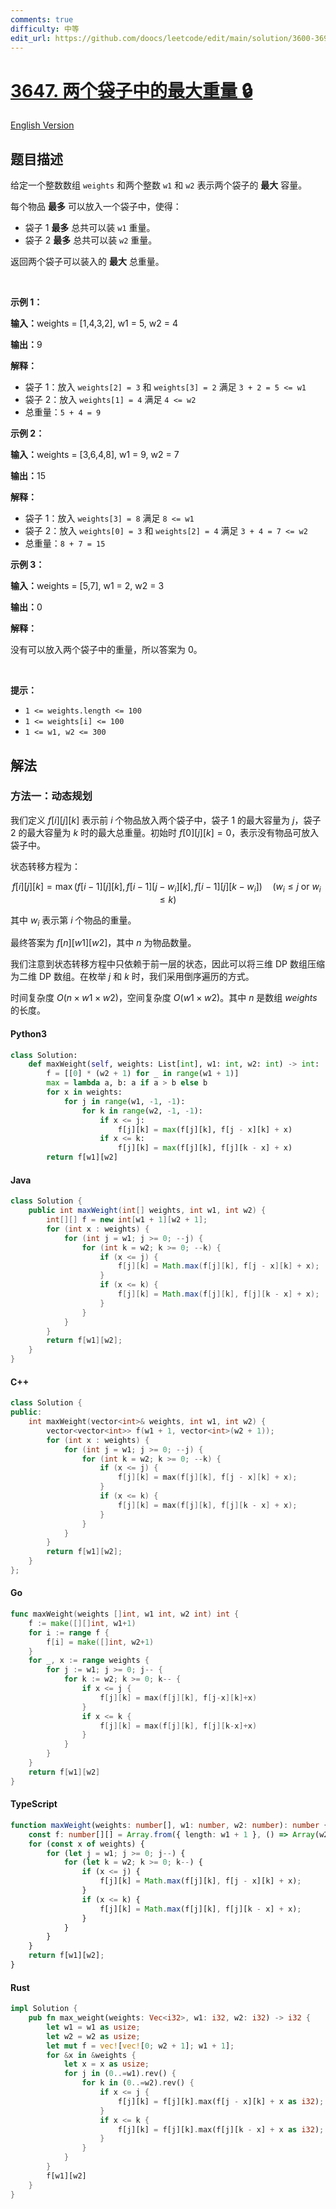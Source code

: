 ```yaml
---
comments: true
difficulty: 中等
edit_url: https://github.com/doocs/leetcode/edit/main/solution/3600-3699/3647.Maximum%20Weight%20in%20Two%20Bags/README.md
---
```


<!-- problem:start -->

# [3647. 两个袋子中的最大重量 🔒](https://leetcode.cn/problems/maximum-weight-in-two-bags)

[English Version](/solution/3600-3699/3647.Maximum%20Weight%20in%20Two%20Bags/README_EN.md)

## 题目描述

<!-- description:start -->

<p>给定一个整数数组&nbsp;<code>weights</code>&nbsp;和两个整数&nbsp;<code>w1</code> 和&nbsp;<code>w2</code>&nbsp;表示两个袋子的 <strong>最大</strong>&nbsp;容量。</p>

<p>每个物品 <strong>最多</strong> 可以放入一个袋子中，使得：</p>

<ul>
	<li>袋子 1 <strong>最多</strong> 总共可以装&nbsp;<code>w1</code>&nbsp;重量。</li>
	<li>袋子 2&nbsp;<strong>最多</strong> 总共可以装&nbsp;<code>w2</code>&nbsp;重量。</li>
</ul>

<p>返回两个袋子可以装入的 <strong>最大</strong> 总重量。</p>

<p>&nbsp;</p>

<p><strong class="example">示例 1：</strong></p>

<div class="example-block">
<p><span class="example-io"><b>输入：</b>weights = [1,4,3,2], w1 = 5, w2 = 4</span></p>

<p><span class="example-io"><b>输出：</b>9</span></p>

<p><strong>解释：</strong></p>

<ul>
	<li>袋子 1：放入&nbsp;<code>weights[2] = 3</code> 和&nbsp;<code>weights[3] = 2</code> 满足&nbsp;<code>3 + 2 = 5 &lt;= w1</code></li>
	<li>袋子 2：放入&nbsp;<code>weights[1] = 4</code> 满足&nbsp;<code>4 &lt;= w2</code></li>
	<li>总重量：<code>5 + 4 = 9</code></li>
</ul>
</div>

<p><strong class="example">示例 2：</strong></p>

<div class="example-block">
<p><span class="example-io"><b>输入：</b>weights = [3,6,4,8], w1 = 9, w2 = 7</span></p>

<p><span class="example-io"><b>输出：</b>15</span></p>

<p><strong>解释：</strong></p>

<ul>
	<li>袋子 1：放入&nbsp;<code>weights[3] = 8</code> 满足&nbsp;<code>8 &lt;= w1</code></li>
	<li>袋子 2：放入&nbsp;<code>weights[0] = 3</code> 和&nbsp;<code>weights[2] = 4</code> 满足&nbsp;<code>3 + 4 = 7 &lt;= w2</code></li>
	<li>总重量：<code>8 + 7 = 15</code></li>
</ul>
</div>

<p><strong class="example">示例 3：</strong></p>

<div class="example-block">
<p><strong>输入：</strong><span class="example-io">weights = [5,7], w1 = 2, w2 = 3</span></p>

<p><strong>输出：</strong><span class="example-io">0</span></p>

<p><strong>解释：</strong></p>

<p>没有可以放入两个袋子中的重量，所以答案为 0。</p>
</div>

<p>&nbsp;</p>

<p><strong>提示：</strong></p>

<ul>
	<li><code>1 &lt;= weights.length &lt;= 100</code></li>
	<li><code>1 &lt;= weights[i] &lt;= 100</code></li>
	<li><code>1 &lt;= w1, w2 &lt;= 300</code></li>
</ul>

<!-- description:end -->

## 解法

<!-- solution:start -->

### 方法一：动态规划

我们定义 $f[i][j][k]$ 表示前 $i$ 个物品放入两个袋子中，袋子 1 的最大容量为 $j$，袋子 2 的最大容量为 $k$ 时的最大总重量。初始时 $f[0][j][k] = 0$，表示没有物品可放入袋子中。

状态转移方程为：

$$
f[i][j][k] = \max(f[i-1][j][k], f[i-1][j-w_i][k], f[i-1][j][k-w_i]) \quad (w_i \leq j \text{ or } w_i \leq k)
$$

其中 $w_i$ 表示第 $i$ 个物品的重量。

最终答案为 $f[n][w1][w2]$，其中 $n$ 为物品数量。

我们注意到状态转移方程中只依赖于前一层的状态，因此可以将三维 DP 数组压缩为二维 DP 数组。在枚举 $j$ 和 $k$ 时，我们采用倒序遍历的方式。

时间复杂度 $O(n \times w1 \times w2)$，空间复杂度 $O(w1 \times w2)$。其中 $n$ 是数组 $\textit{weights}$ 的长度。

<!-- tabs:start -->

#### Python3

```python
class Solution:
    def maxWeight(self, weights: List[int], w1: int, w2: int) -> int:
        f = [[0] * (w2 + 1) for _ in range(w1 + 1)]
        max = lambda a, b: a if a > b else b
        for x in weights:
            for j in range(w1, -1, -1):
                for k in range(w2, -1, -1):
                    if x <= j:
                        f[j][k] = max(f[j][k], f[j - x][k] + x)
                    if x <= k:
                        f[j][k] = max(f[j][k], f[j][k - x] + x)
        return f[w1][w2]
```

#### Java

```java
class Solution {
    public int maxWeight(int[] weights, int w1, int w2) {
        int[][] f = new int[w1 + 1][w2 + 1];
        for (int x : weights) {
            for (int j = w1; j >= 0; --j) {
                for (int k = w2; k >= 0; --k) {
                    if (x <= j) {
                        f[j][k] = Math.max(f[j][k], f[j - x][k] + x);
                    }
                    if (x <= k) {
                        f[j][k] = Math.max(f[j][k], f[j][k - x] + x);
                    }
                }
            }
        }
        return f[w1][w2];
    }
}
```

#### C++

```cpp
class Solution {
public:
    int maxWeight(vector<int>& weights, int w1, int w2) {
        vector<vector<int>> f(w1 + 1, vector<int>(w2 + 1));
        for (int x : weights) {
            for (int j = w1; j >= 0; --j) {
                for (int k = w2; k >= 0; --k) {
                    if (x <= j) {
                        f[j][k] = max(f[j][k], f[j - x][k] + x);
                    }
                    if (x <= k) {
                        f[j][k] = max(f[j][k], f[j][k - x] + x);
                    }
                }
            }
        }
        return f[w1][w2];
    }
};
```

#### Go

```go
func maxWeight(weights []int, w1 int, w2 int) int {
	f := make([][]int, w1+1)
	for i := range f {
		f[i] = make([]int, w2+1)
	}
	for _, x := range weights {
		for j := w1; j >= 0; j-- {
			for k := w2; k >= 0; k-- {
				if x <= j {
					f[j][k] = max(f[j][k], f[j-x][k]+x)
				}
				if x <= k {
					f[j][k] = max(f[j][k], f[j][k-x]+x)
				}
			}
		}
	}
	return f[w1][w2]
}
```

#### TypeScript

```ts
function maxWeight(weights: number[], w1: number, w2: number): number {
    const f: number[][] = Array.from({ length: w1 + 1 }, () => Array(w2 + 1).fill(0));
    for (const x of weights) {
        for (let j = w1; j >= 0; j--) {
            for (let k = w2; k >= 0; k--) {
                if (x <= j) {
                    f[j][k] = Math.max(f[j][k], f[j - x][k] + x);
                }
                if (x <= k) {
                    f[j][k] = Math.max(f[j][k], f[j][k - x] + x);
                }
            }
        }
    }
    return f[w1][w2];
}
```

#### Rust

```rust
impl Solution {
    pub fn max_weight(weights: Vec<i32>, w1: i32, w2: i32) -> i32 {
        let w1 = w1 as usize;
        let w2 = w2 as usize;
        let mut f = vec![vec![0; w2 + 1]; w1 + 1];
        for &x in &weights {
            let x = x as usize;
            for j in (0..=w1).rev() {
                for k in (0..=w2).rev() {
                    if x <= j {
                        f[j][k] = f[j][k].max(f[j - x][k] + x as i32);
                    }
                    if x <= k {
                        f[j][k] = f[j][k].max(f[j][k - x] + x as i32);
                    }
                }
            }
        }
        f[w1][w2]
    }
}
```

<!-- tabs:end -->

<!-- solution:end -->

<!-- problem:end -->
